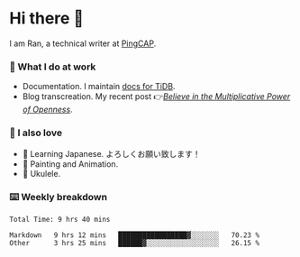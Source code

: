 # Hi there 👋

I am Ran, a technical writer at [PingCAP](https://pingcap.com/).

### 📝 What I do at work

- Documentation. I maintain [docs for TiDB](https://github.com/pingcap/docs).
- Blog transcreation. My recent post 👉[*Believe in the Multiplicative Power of Openness*](https://pingcap.com/blog/believe-in-the-multiplicative-power-of-openness-open-source-community).

### 🤠 I also love

- 💬 Learning Japanese. よろしくお願い致します！
- 🎨 Painting and Animation.
- 🎵 Ukulele.

### ⌨️ Weekly breakdown

<!--START_SECTION:waka-->

```text
Total Time: 9 hrs 40 mins

Markdown   9 hrs 12 mins   █████████████████▓░░░░░░░   70.23 %
Other      3 hrs 25 mins   ██████▓░░░░░░░░░░░░░░░░░░   26.15 %
```

<!--END_SECTION:waka-->
